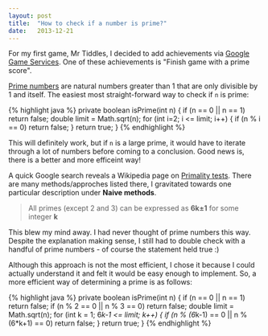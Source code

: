 ```yaml
---
layout: post
title:  "How to check if a number is prime?"
date:   2013-12-21
---
```


For my first game, Mr Tiddles, I decided to add achievements via [Google Game Services](https://developers.google.com/games/services/). One of these achievements is "Finish game with a prime score".

[Prime numbers](http://en.wikipedia.org/wiki/Prime_number) are natural numbers greater than 1 that are only divisible by 1 and itself. The easiest most straight-forward way to check if ``n`` is prime:

{% highlight java %}
private boolean isPrime(int n) {
    if (n == 0 || n == 1) return false;
    double limit = Math.sqrt(n);
    for (int i=2; i <= limit; i++) {
        if (n % i == 0) return false;
    }
    return true;
}
{% endhighlight %}

This will definitely work, but if ``n`` is a large prime, it would have to iterate through a lot of numbers before coming to a conclusion. Good news is, there is a better and more efficeint way!

A quick Google search reveals a Wikipedia page on [Primality tests](http://en.wikipedia.org/wiki/Primality_test). There are many methods/approches listed there, I gravitated towards one particular description under **Naive methods**.

> All primes (except 2 and 3) can be expressed as **6k&plusmn;1** for some integer **k**

This blew my mind away. I had never thought of prime numbers this way. Despite the explanation making sense, I still had to double check with a handful of prime numbers - of course the statement held true :)

Although this approach is not the most efficient, I chose it because I could actually understand it and felt it would be easy enough to implement. So, a more efficient way of determining a prime is as follows:

{% highlight java %}
private boolean isPrime(int n) {
    if (n == 0 || n == 1) return false;
    if (n % 2 == 0 || n % 3 == 0) return false;
    double limit = Math.sqrt(n);
    for (int k = 1; 6*k-1 <= limit; k++) {
        if (n % (6*k-1) == 0 || n % (6*k+1) == 0) return false;
    }
    return true;
}
{% endhighlight %}


